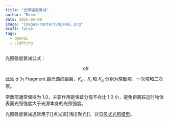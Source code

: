 ```yaml
---
title: "光照强度衰减"
author: "Roser"
date: 2025-05-09
image: "images/content/OpenGL.png"
draft: false
tags:
  - OpenGL
  - Lighting
---
```

光照强度衰减公式：

$$
oft
$$

此处 $d$ 为 Fragment 距光源的距离，$K_c$，$K_l$ 和 $K_q$ 分别为常数项，一次项和二次项。

常数项通常保持为 $1.0$，主要作用是保证分母不会比 $1.0$ 小，避免距离较近时物体表面光照强度大于光源本身的光照强度。

光照强度衰减通常用于[[点光源]]和[[聚光]]，详见[风式光照模型](../Lighting/风式光照模型)。
